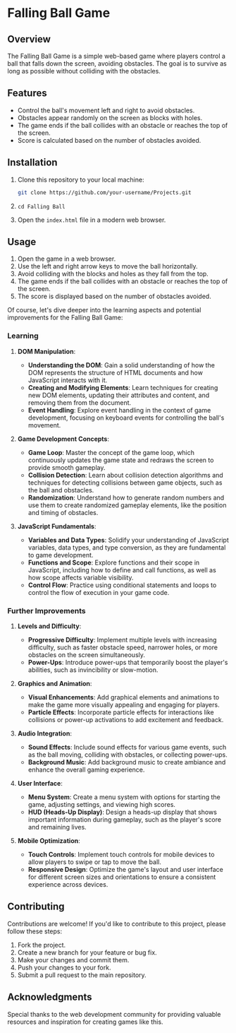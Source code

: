 # Falling Ball Game

## Overview

The Falling Ball Game is a simple web-based game where players control a ball that falls down the screen, avoiding obstacles. The goal is to survive as long as possible without colliding with the obstacles.

## Features

- Control the ball's movement left and right to avoid obstacles.
- Obstacles appear randomly on the screen as blocks with holes.
- The game ends if the ball collides with an obstacle or reaches the top of the screen.
- Score is calculated based on the number of obstacles avoided.

## Installation

1. Clone this repository to your local machine:

   ```bash
   git clone https://github.com/your-username/Projects.git
   ```

2. `cd Falling Ball`

3. Open the `index.html` file in a modern web browser.

## Usage

1. Open the game in a web browser.
2. Use the left and right arrow keys to move the ball horizontally.
3. Avoid colliding with the blocks and holes as they fall from the top.
4. The game ends if the ball collides with an obstacle or reaches the top of the screen.
5. The score is displayed based on the number of obstacles avoided.

Of course, let's dive deeper into the learning aspects and potential improvements for the Falling Ball Game:

### Learning

1. **DOM Manipulation**:

   - **Understanding the DOM**: Gain a solid understanding of how the DOM represents the structure of HTML documents and how JavaScript interacts with it.
   - **Creating and Modifying Elements**: Learn techniques for creating new DOM elements, updating their attributes and content, and removing them from the document.
   - **Event Handling**: Explore event handling in the context of game development, focusing on keyboard events for controlling the ball's movement.

2. **Game Development Concepts**:

   - **Game Loop**: Master the concept of the game loop, which continuously updates the game state and redraws the screen to provide smooth gameplay.
   - **Collision Detection**: Learn about collision detection algorithms and techniques for detecting collisions between game objects, such as the ball and obstacles.
   - **Randomization**: Understand how to generate random numbers and use them to create randomized gameplay elements, like the position and timing of obstacles.

3. **JavaScript Fundamentals**:
   - **Variables and Data Types**: Solidify your understanding of JavaScript variables, data types, and type conversion, as they are fundamental to game development.
   - **Functions and Scope**: Explore functions and their scope in JavaScript, including how to define and call functions, as well as how scope affects variable visibility.
   - **Control Flow**: Practice using conditional statements and loops to control the flow of execution in your game code.

### Further Improvements

1. **Levels and Difficulty**:

   - **Progressive Difficulty**: Implement multiple levels with increasing difficulty, such as faster obstacle speed, narrower holes, or more obstacles on the screen simultaneously.
   - **Power-Ups**: Introduce power-ups that temporarily boost the player's abilities, such as invincibility or slow-motion.

2. **Graphics and Animation**:

   - **Visual Enhancements**: Add graphical elements and animations to make the game more visually appealing and engaging for players.
   - **Particle Effects**: Incorporate particle effects for interactions like collisions or power-up activations to add excitement and feedback.

3. **Audio Integration**:

   - **Sound Effects**: Include sound effects for various game events, such as the ball moving, colliding with obstacles, or collecting power-ups.
   - **Background Music**: Add background music to create ambiance and enhance the overall gaming experience.

4. **User Interface**:

   - **Menu System**: Create a menu system with options for starting the game, adjusting settings, and viewing high scores.
   - **HUD (Heads-Up Display)**: Design a heads-up display that shows important information during gameplay, such as the player's score and remaining lives.

5. **Mobile Optimization**:
   - **Touch Controls**: Implement touch controls for mobile devices to allow players to swipe or tap to move the ball.
   - **Responsive Design**: Optimize the game's layout and user interface for different screen sizes and orientations to ensure a consistent experience across devices.

## Contributing

Contributions are welcome! If you'd like to contribute to this project, please follow these steps:

1. Fork the project.
2. Create a new branch for your feature or bug fix.
3. Make your changes and commit them.
4. Push your changes to your fork.
5. Submit a pull request to the main repository.

## Acknowledgments

Special thanks to the web development community for providing valuable resources and inspiration for creating games like this.
